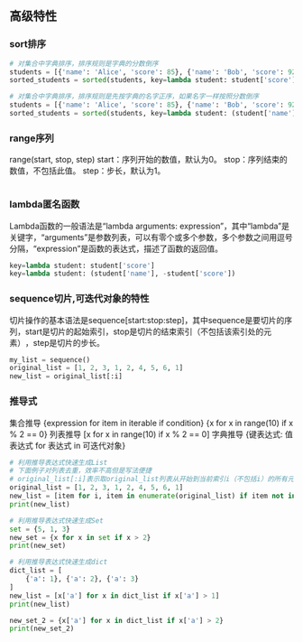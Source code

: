 
## 高级特性

### sort排序
```python
# 对集合中字典排序，排序规则是字典的分数倒序
students = [{'name': 'Alice', 'score': 85}, {'name': 'Bob', 'score': 92}, {'name': 'Charlie', 'score': 78}]
sorted_students = sorted(students, key=lambda student: student['score'], reverse=True)

# 对集合中字典排序，排序规则是先按字典的名字正序，如果名字一样按照分数倒序
students = [{'name': 'Alice', 'score': 85}, {'name': 'Bob', 'score': 92}, {'name': 'Charlie', 'score': 78}]
sorted_students = sorted(students, key=lambda student: (student['name'], -student['score']))
```

### range序列
range(start, stop, step)
start：序列开始的数值，默认为0。
stop：序列结束的数值，不包括此值。
step：步长，默认为1。
```python

```

### lambda匿名函数
Lambda函数的一般语法是“lambda arguments: expression”，‌其中“lambda”是关键字，‌“arguments”是参数列表，‌可以有零个或多个参数，‌多个参数之间用逗号分隔，‌“expression”是函数的表达式，‌描述了函数的返回值。‌
```python
key=lambda student: student['score']
key=lambda student: (student['name'], -student['score'])
```

### sequence切片,可迭代对象的特性
切片操作的基本语法是sequence[start:stop:step]，‌其中sequence是要切片的序列，‌start是切片的起始索引，‌stop是切片的结束索引（‌不包括该索引处的元素）‌，‌step是切片的步长。‌
```python
my_list = sequence()
original_list = [1, 2, 3, 1, 2, 4, 5, 6, 1]
new_list = original_list[:i]
```

### 推导式
集合推导
‌{expression for item in iterable if condition}
{x for x in range(10) if x % 2 == 0}
列表推导
[x for x in range(10) if x % 2 == 0]
字典推导
{键表达式: 值表达式 for 表达式 in 可迭代对象}

```python
# 利用推导表达式快速生成List
# 下面例子对列表去重，效率不高但是写法便捷
# original_list[:i]表示取original_list列表从开始到当前索引i（‌不包括i）‌的所有元素，‌形成一个新的子列表。‌
original_list = [1, 2, 3, 1, 2, 4, 5, 6, 1]
new_list = [item for i, item in enumerate(original_list) if item not in original_list[:i]]
print(new_list)

# 利用推导表达式快速生成Set
set = {5, 1, 3}
new_set = {x for x in set if x > 2}
print(new_set)

# 利用推导表达式快速生成dict
dict_list = [
    {'a': 1}, {'a': 2}, {'a': 3}
]
new_list = [x['a'] for x in dict_list if x['a'] > 1]
print(new_list)

new_set_2 = {x['a'] for x in dict_list if x['a'] > 2}
print(new_set_2)
```